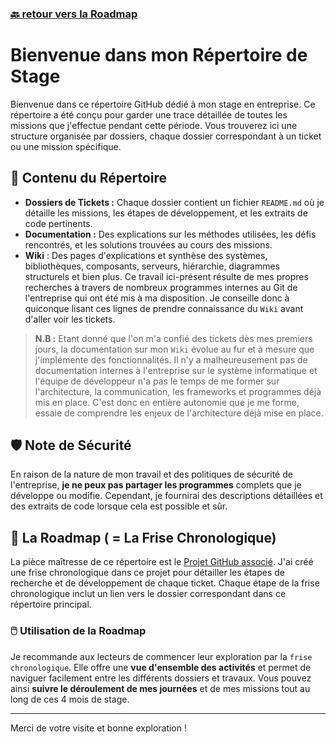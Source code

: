 ### [🔙 retour vers la Roadmap](https://github.com/users/theox33/projects/1)

# Bienvenue dans mon Répertoire de Stage

Bienvenue dans ce répertoire GitHub dédié à mon stage en entreprise. Ce répertoire a été conçu pour garder une trace détaillée de toutes les missions que j'effectue pendant cette période. Vous trouverez ici une structure organisée par dossiers, chaque dossier correspondant à un ticket ou une mission spécifique.

## 📑 Contenu du Répertoire 

- **Dossiers de Tickets :** Chaque dossier contient un fichier `README.md` où je détaille les missions, les étapes de développement, et les extraits de code pertinents. 
- **Documentation :** Des explications sur les méthodes utilisées, les défis rencontrés, et les solutions trouvées au cours des missions.
- **Wiki** : Des pages d'explications et synthèse des systèmes, bibliothèques, composants, serveurs, hiérarchie, diagrammes structurels et bien plus. Ce travail ici-présent résulte de mes propres recherches à travers de nombreux programmes internes au Git de l'entreprise qui ont été mis à ma disposition. Je conseille donc à quiconque lisant ces lignes de prendre connaissance du `Wiki` avant d'aller voir les tickets.

> **N.B :** Etant donné que l'on m'a confié des tickets dès mes premiers jours, la documentation sur mon `Wiki` évolue au fur et à mesure que j'implémente des fonctionnalités. Il n'y a malheureusement pas de documentation internes à l'entreprise sur le système informatique et l'équipe de développeur n'a pas le temps de me former sur l'architecture, la communication, les frameworks et programmes déjà mis en place. C'est donc en entière autonomie que je me forme, essaie de comprendre les enjeux de l'architecture déjà mise en place.

## 🛡️ Note de Sécurité

En raison de la nature de mon travail et des politiques de sécurité de l'entreprise, **je ne peux pas partager les programmes** complets que je développe ou modifie. Cependant, je fournirai des descriptions détaillées et des extraits de code lorsque cela est possible et sûr.

## 📆 La Roadmap ( = La Frise Chronologique)

La pièce maîtresse de ce répertoire est le [Projet GitHub associé](./projects). J'ai créé une frise chronologique dans ce projet pour détailler les étapes de recherche et de développement de chaque ticket. Chaque étape de la frise chronologique inclut un lien vers le dossier correspondant dans ce répertoire principal.

### 🖱️ Utilisation de la Roadmap

Je recommande aux lecteurs de commencer leur exploration par la `frise chronologique`. Elle offre une **vue d'ensemble des activités** et permet de naviguer facilement entre les différents dossiers et travaux. Vous pouvez ainsi **suivre le déroulement de mes journées** et de mes missions tout au long de ces 4 mois de stage.

---

Merci de votre visite et bonne exploration !
